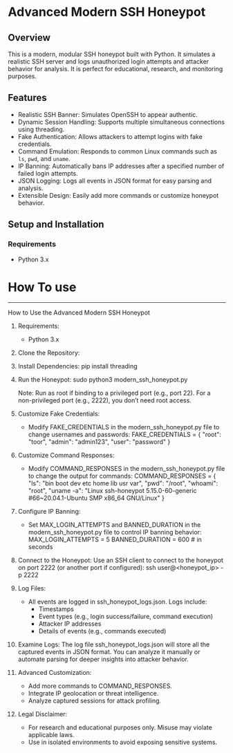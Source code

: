 # Advanced Modern SSH Honeypot

## Overview
This is a modern, modular SSH honeypot built with Python. It simulates a realistic SSH server and logs unauthorized login attempts and attacker behavior for analysis. It is perfect for educational, research, and monitoring purposes.

## Features
- Realistic SSH Banner: Simulates OpenSSH to appear authentic.
- Dynamic Session Handling: Supports multiple simultaneous connections using threading.
- Fake Authentication: Allows attackers to attempt logins with fake credentials.
- Command Emulation: Responds to common Linux commands such as `ls`, `pwd`, and `uname`.
- IP Banning: Automatically bans IP addresses after a specified number of failed login attempts.
- JSON Logging: Logs all events in JSON format for easy parsing and analysis.
- Extensible Design: Easily add more commands or customize honeypot behavior.

## Setup and Installation

### Requirements
- Python 3.x


# How To use


---

How to Use the Advanced Modern SSH Honeypot

1. Requirements:
   - Python 3.x

2. Clone the Repository:

3. Install Dependencies:
   pip install threading

4. Run the Honeypot:
   sudo python3 modern_ssh_honeypot.py

   Note: Run as root if binding to a privileged port (e.g., port 22). For a non-privileged port (e.g., 2222), you don’t need root access.

5. Customize Fake Credentials:
   - Modify FAKE_CREDENTIALS in the modern_ssh_honeypot.py file to change usernames and passwords:
     FAKE_CREDENTIALS = {
         "root": "toor",
         "admin": "admin123",
         "user": "password"
     }

6. Customize Command Responses:
   - Modify COMMAND_RESPONSES in the modern_ssh_honeypot.py file to change the output for commands:
     COMMAND_RESPONSES = {
         "ls": "bin  boot  dev  etc  home  lib  usr  var",
         "pwd": "/root",
         "whoami": "root",
         "uname -a": "Linux ssh-honeypot 5.15.0-60-generic #66~20.04.1-Ubuntu SMP x86_64 GNU/Linux"
     }

7. Configure IP Banning:
   - Set MAX_LOGIN_ATTEMPTS and BANNED_DURATION in the modern_ssh_honeypot.py file to control IP banning behavior:
     MAX_LOGIN_ATTEMPTS = 5
     BANNED_DURATION = 600  # in seconds

8. Connect to the Honeypot:
   Use an SSH client to connect to the honeypot on port 2222 (or another port if configured):
   ssh user@<honeypot_ip> -p 2222

9. Log Files:
   - All events are logged in ssh_honeypot_logs.json. Logs include:
     - Timestamps
     - Event types (e.g., login success/failure, command execution)
     - Attacker IP addresses
     - Details of events (e.g., commands executed)

10. Examine Logs:
    The log file ssh_honeypot_logs.json will store all the captured events in JSON format. You can analyze it manually or automate parsing for deeper insights into attacker behavior.

11. Advanced Customization:
    - Add more commands to COMMAND_RESPONSES.
    - Integrate IP geolocation or threat intelligence.
    - Analyze captured sessions for attack profiling.

12. Legal Disclaimer:
    - For research and educational purposes only. Misuse may violate applicable laws.
    - Use in isolated environments to avoid exposing sensitive systems.
